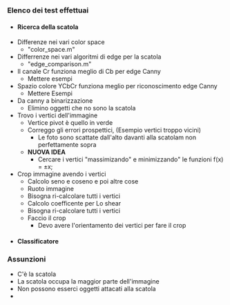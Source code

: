 ### Elenco dei test effettuai
- #### Ricerca della scatola
- Differenze nei vari color space
  - "color_space.m"
- Differrenze nei vari algoritmi di edge per la scatola
  - "edge_comparison.m"
- Il canale Cr funziona meglio di Cb per edge Canny
  - Mettere esempi
- Spazio colore YCbCr funziona meglio per riconoscimento edge Canny
  - Mettere Esempi
- Da canny a binarizzazione
  - Elimino oggetti che no sono la scatola
- Trovo i vertici dell'immagine
  - Vertice pivot è quello in verde 
  - Correggo gli errori prospettici, (Esempio vertici troppo vicini)
    - Le foto sono scattate dall'alto davanti alla scatolam non perfettamente sopra
  - **NUOVA IDEA**
    - Cercare i vertici "massimizando" e minimizzando" le funzioni f(x) = $\pm$x;
- Crop immagine avendo i vertici
  - Calcolo seno e coseno e poi altre cose
  - Ruoto immagine
  - Bisogna ri-calcolare tutti i vertici
  - Calcolo coefficente per Lo shear
  - Bisogna ri-calcolare tutti i vertici
  - Faccio il crop
    - Devo avere l'orientamento dei vertici per fare il crop
- #### Classificatore

### Assunzioni
- C'è la scatola
- La scatola occupa la maggior parte dell'immagine
- Non possono esserci oggetti attacati alla scatola
- 